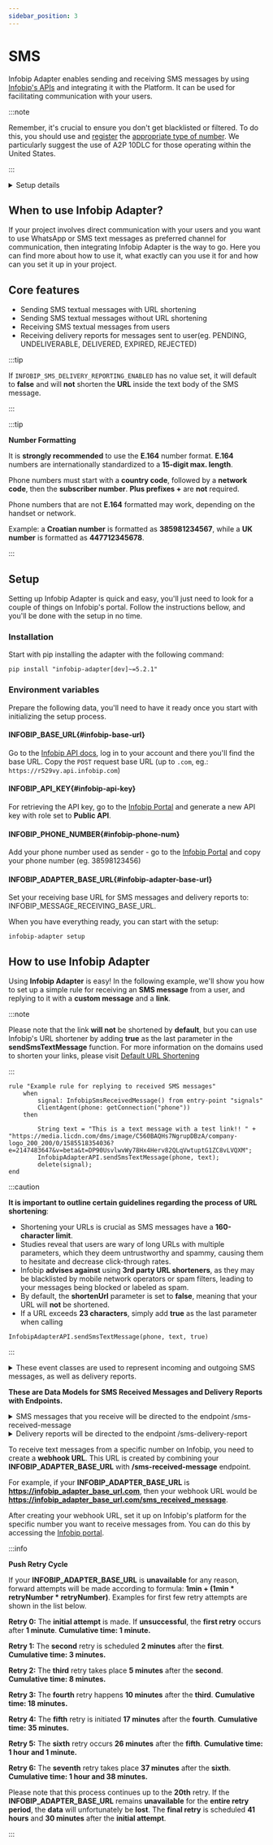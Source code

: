 ```yaml
---
sidebar_position: 3
---
```


# SMS

Infobip Adapter enables sending and receiving SMS messages by using [Infobip's APIs](https://www.infobip.com/docs/api/channels/sms) and integrating it with the Platform. 
It can be used for facilitating communication with your users. 

:::note

Remember, it's crucial to ensure you don't get blacklisted or filtered. To do this, you should use and [register](https://www.infobip.com/docs/10dlc/10dlc-registration) the [appropriate type of number](https://www.infobip.com/docs/api/platform/numbers). 
We particularly suggest the use of A2P 10DLC for those operating within the United States. 

:::

<details>
  <summary>Setup details</summary>
  <div>
    <div><p><b>Environment variables:</b></p>
        <ul>
            <li>INFOBIP_BASE_URL</li>
            <li>INFOBIP_API_KEY</li>
            <li>INFOBIP_PHONE_NUMBER</li>
            <li>INFOBIP_ADAPTER_BASE_URL</li>
            <li>INFOBIP_SMS_DELIVERY_REPORTING_ENABLED</li>
        </ul>
<p>
If no value is set, INFOBIP_SMS_DELIVERY_REPORTING_ENABLED will default to False.
</p>
    </div>
    <div>
        <p><b>Installation:</b></p>
        <ul>
            <li><code>pip install "infobip-adapter[dev]~=5.2.1"</code></li>
        </ul>
    </div>
    <div>
        <p><b>Initialize setup:</b></p>
        <ul><li><p><code>infobip-adapter setup</code></p></li></ul>
    </div>
  </div>
</details>

## When to use Infobip Adapter?
If your project involves direct communication with your users and you want to use WhatsApp or SMS text messages as preferred channel for communication, then integrating Infobip Adapter is the way to go.
Here you can find more about how to use it, what exactly can you use it for and how can you set it up in your project.

## Core features
- Sending SMS textual messages with URL shortening
- Sending SMS textual messages without URL shortening 
- Receiving SMS textual messages from users
- Receiving delivery reports for messages sent to user(eg. PENDING, UNDELIVERABLE, DELIVERED, EXPIRED, REJECTED)

:::tip

If `INFOBIP_SMS_DELIVERY_REPORTING_ENABLED` has no value set, it will default to **false** and will **not** 
shorten the **URL** inside the text body of the SMS message.

:::

:::tip

**Number Formatting**

It is **strongly recommended** to use the **E.164** number format. **E.164** numbers are internationally standardized to a **15-digit max. length**.

Phone numbers must start with a **country code**, followed by a **network code**, then the **subscriber number**. **Plus prefixes +** are **not** required.

Phone numbers that are not **E.164** formatted may work, depending on the handset or network.

Example: a **Croatian number** is formatted as **385981234567**, while a **UK number** is formatted as **447712345678**.

:::

## Setup
Setting up Infobip Adapter is quick and easy, you'll just need to look for a couple of things on Infobip's portal. Follow the instructions bellow, and you'll be done with the setup in no time. 
### Installation
Start with pip installing the adapter with the following command:
```console
pip install "infobip-adapter[dev]~=5.2.1"
```
### Environment variables
Prepare the following data, you'll need to have it ready once you start with initializing the setup process.
#### INFOBIP_BASE_URL{#infobip-base-url}
Go to the [Infobip API docs](https://www.infobip.com/docs/api), log in to your account and there you'll find the base URL. Copy the `POST` request base URL (up to `.com`, eg.: `https://r529vy.api.infobip.com`)
#### INFOBIP_API_KEY{#infobip-api-key}
For retrieving the API key, go to the [Infobip Portal](https://portal.infobip.com/login/?callback=https%3A%2F%2Fportal.infobip.com%2Fdev%2Fapi-keys) and generate a new API key with role set to **Public API**.
#### INFOBIP_PHONE_NUMBER{#infobip-phone-num}
Add your phone number used as sender - go to the [Infobip Portal](https://portal.infobip.com/apps/sms) and copy your phone number (eg. 38598123456)
#### INFOBIP_ADAPTER_BASE_URL{#infobip-adapter-base-url}
Set your receiving base URL for SMS messages and delivery reports to: INFOBIP_MESSAGE_RECEIVING_BASE_URL.

When you have everything ready, you can start with the setup:
```console
infobip-adapter setup
```

## How to use Infobip Adapter
Using **Infobip Adapter** is easy!
In the following example, we'll show you how to set up a simple rule for receiving an **SMS message** from a user, and replying to it with a **custom message** and a **link**.

:::note

Please note that the link **will not** be shortened by **default**, but you can use Infobip's URL shortener by adding **true** as the last parameter in the **sendSmsTextMessage** function.
For more information on the domains used to shorten your links, please visit [Default URL Shortening](https://www.infobip.com/docs/url-shortening#default-url-shortening-how-url-shortening-works)

:::

```console
rule "Example rule for replying to received SMS messages"
    when
        signal: InfobipSmsReceivedMessage() from entry-point "signals"
        ClientAgent(phone: getConnection("phone"))
    then

        String text = "This is a text message with a test link!! " + "https://media.licdn.com/dms/image/C560BAQHs7NgrupDBzA/company-logo_200_200/0/1585518354036?e=2147483647&v=beta&t=DP90UsvlwvWy78Hx4Herv82QLqVwtuptG1ZC8vLVQXM";
        InfobipAdapterAPI.sendSmsTextMessage(phone, text);
        delete(signal);
end
```
:::caution

**It is important to outline certain guidelines regarding the process of URL shortening**:

- Shortening your URLs is crucial as SMS messages have a **160-character limit**.
- Studies reveal that users are wary of long URLs with multiple parameters, which they deem untrustworthy and spammy, causing them to hesitate and decrease click-through rates.
- Infobip **advises against** using **3rd party URL shorteners**, as they may be blacklisted by mobile network operators or spam filters, leading to your messages being blocked or labeled as spam.
- By default, the **shortenUrl** parameter is set to **false**, meaning that your URL will **not** be shortened.
- If a URL exceeds **23 characters**, simply add **true** as the last parameter when calling

```console
InfobipAdapterAPI.sendSmsTextMessage(phone, text, true)
```

:::

<details>
<summary>These event classes are used to represent incoming and outgoing SMS messages, as well as delivery reports.</summary>

```console
class InfobipSmsSentMessage(Event):
    from_: str = Field(None, alias='from')
    to: str
    messageId: str
    text: str
    callbackData: Optional[str] = None
```
```console
class InfobipSmsReceivedMessage(Event):
    from_: str = Field(None, alias='from')
    to: str
    messageId: str
    text: str
    cleanText: str
    keyword: str
    receivedAt: datetime
```
```console
class InfobipSmsReceivedReport(Event):
    to: str
    sentAt: datetime
    doneAt: datetime
    status: ReportStatus
    error: ReportError
```
</details>

**These are Data Models for SMS Received Messages and Delivery Reports with Endpoints.**

<details>
<summary>SMS messages that you receive will be directed to the endpoint /sms-received-message</summary>

```console
class SmsReceivedMessage(DataModel):
    from_: str = Field(None, alias='from')
    to: str
    messageId: str
    text: str
    cleanText: str
    keyword: str
    receivedAt: datetime

```
</details>

<details>
<summary>Delivery reports will be directed to the endpoint /sms-delivery-report</summary>

```console
class SmsReceivedReport(DataModel):
    messageId: str
    to: str
    sentAt: datetime
    doneAt: datetime
    status: ReportStatus
    error: ReportError

```
</details>

To receive text messages from a specific number on Infobip, you need to create a **webhook URL**. This URL is created by combining your **INFOBIP_ADAPTER_BASE_URL** with **/sms-received-message** endpoint.

For example, if your **INFOBIP_ADAPTER_BASE_URL** is **https://infobip_adapter_base_url.com**, then your webhook URL would be **https://infobip_adapter_base_url.com/sms_received_message**.

After creating your webhook URL, set it up on Infobip's platform for the specific number you want to receive messages from. You can do this by accessing the [Infobip portal](https://portal.infobip.com/apps/sms).

:::info

**Push Retry Cycle**

If your **INFOBIP_ADAPTER_BASE_URL** is **unavailable** for any reason, forward attempts will be made according to formula:
**1min + (1min * retryNumber * retryNumber)**. Examples for first few retry attempts are shown in the list below.

**Retry 0:** The **initial attempt** is made. If **unsuccessful**, the **first retry** occurs after **1 minute**. **Cumulative time: 1 minute.**

**Retry 1:** The **second** retry is scheduled **2 minutes** after the **first**. **Cumulative time: 3 minutes.**

**Retry 2:** The **third** retry takes place **5 minutes** after the **second**. **Cumulative time: 8 minutes.**

**Retry 3:** The **fourth** retry happens **10 minutes** after the **third**. **Cumulative time: 18 minutes.**

**Retry 4:** The **fifth** retry is initiated **17 minutes** after the **fourth**. **Cumulative time: 35 minutes.**

**Retry 5:** The **sixth** retry occurs **26 minutes** after the **fifth**. **Cumulative time: 1 hour and 1 minute.**

**Retry 6:** The **seventh** retry takes place **37 minutes** after the **sixth**. **Cumulative time: 1 hour and 38 minutes.**

Please note that this process continues up to the **20th** retry. If the **INFOBIP_ADAPTER_BASE_URL** remains **unavailable** for the **entire retry period**, the **data** will unfortunately be **lost**. The **final retry** is scheduled **41 hours** and **30 minutes** after the **initial attempt**.

:::